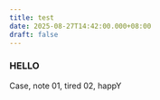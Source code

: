 ```yaml
---
title: test
date: 2025-08-27T14:42:00.000+08:00
draft: false
---
```

### HELLO

<csv-table>
Case, note
01, tired
02, happY
</csv-table>
